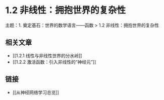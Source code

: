 # 1.2 非线性：拥抱世界的复杂性

主题：1. 奠定基石：世界的数学语言——函数 > 1.2 非线性：拥抱世界的复杂性

## 相关文章

- [[1.2.1 线性与非线性世界的分水岭]]
- [[1.2.2 激活函数：引入非线性的“神经元”]]

## 链接

- [[从神经网络学习总览]]
